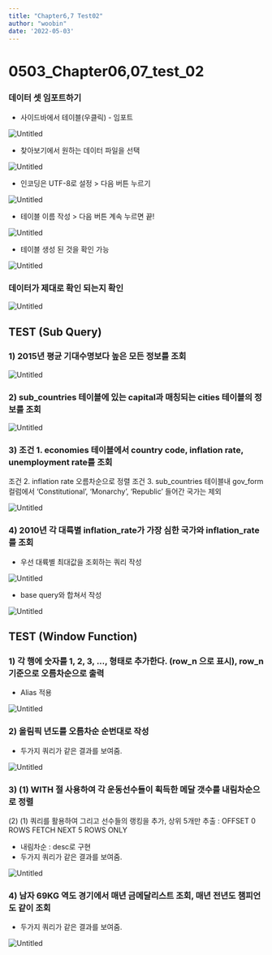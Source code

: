 ```yaml
---
title: "Chapter6,7 Test02"
author: "woobin"
date: '2022-05-03'
---
```


# 0503_Chapter06,07_test_02

### 데이터 셋 임포트하기

- 사이드바에서 테이블(우클릭) - 임포트

![Untitled](/Images/0503_Chapter06,07_test_02/Untitled.png)

- 찾아보기에서 원하는 데이터 파일을 선택

![Untitled](/Images/0503_Chapter06,07_test_02/Untitled%201.png)

- 인코딩은 UTF-8로 설정 > 다음 버튼 누르기

![Untitled](/Images/0503_Chapter06,07_test_02/Untitled%202.png)

- 테이블 이름 작성 > 다음 버튼 계속 누르면 끝!

![Untitled](/Images/0503_Chapter06,07_test_02/Untitled%203.png)

- 테이블 생성 된 것을 확인 가능

![Untitled](/Images/0503_Chapter06,07_test_02/Untitled%204.png)

### 데이터가 제대로 확인 되는지 확인

![Untitled](/Images/0503_Chapter06,07_test_02/Untitled%205.png)

## TEST (Sub Query)

### 1) 2015년 평균 기대수명보다 높은 모든 정보를 조회

![Untitled](/Images/0503_Chapter06,07_test_02/Untitled%206.png)

### 2) sub_countries 테이블에 있는 capital과 매칭되는 cities 테이블의 정보를 조회

![Untitled](/Images/0503_Chapter06,07_test_02/Untitled%207.png)

### 3) 조건 1. economies 테이블에서 country code, inflation rate, unemployment rate를 조회
조건 2. inflation rate 오름차순으로 정렬
조건 3. sub_countries 테이블내 gov_form 컬럼에서 ‘Constitutional’, ‘Monarchy’, ‘Republic’ 들어간 국가는 제외

![Untitled](/Images/0503_Chapter06,07_test_02/Untitled%208.png)

### 4) 2010년 각 대륙별 inflation_rate가 가장 심한 국가와 inflation_rate를 조회

- 우선 대륙별 최대값을 조회하는 쿼리 작성

![Untitled](/Images/0503_Chapter06,07_test_02/Untitled%209.png)

- base query와 합쳐서 작성

![Untitled](/Images/0503_Chapter06,07_test_02/Untitled%2010.png)

## TEST (Window Function)

### 1) 각 행에 숫자를 1, 2, 3, ..., 형태로 추가한다. (row_n 으로 표시), row_n 기준으로 오름차순으로 출력

- Alias 적용

![Untitled](/Images/0503_Chapter06,07_test_02/Untitled%2011.png)

### 2) 올림픽 년도를 오름차순 순번대로 작성

- 두가지 쿼리가 같은 결과를 보여줌.

![Untitled](/Images/0503_Chapter06,07_test_02/Untitled%2012.png)

### 3)  (1) WITH 절 사용하여 각 운동선수들이 획득한 메달 갯수를 내림차순으로 정렬
(2) (1) 쿼리를 활용하여 그리고 선수들의 랭킹을 추가, 상위 5개만 추출 : OFFSET 0 ROWS FETCH NEXT 5 ROWS ONLY

- 내림차순 : desc로 구현
- 두가지 쿼리가 같은 결과를 보여줌.

![Untitled](/Images/0503_Chapter06,07_test_02/Untitled%2013.png)

### 4) 남자 69KG 역도 경기에서 매년 금메달리스트 조회, 매년 전년도 챔피언도 같이 조회

- 두가지 쿼리가 같은 결과를 보여줌.

![Untitled](/Images/0503_Chapter06,07_test_02/Untitled%2014.png)